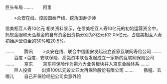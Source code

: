 巨头布局
.......
　　阿里

　　>众安在线、控股国泰产线、挖角国寿少帅

信美相互人寿10亿元
相关资料显示，在信美相互人寿10亿元的初始运营资金中，蚂蚁金服和天弘基金的自有资金出资额分别为3亿元和2.05亿元，占信美相互人寿初始运营资金的30%和20.5%。


.......
　　腾讯
　　>众安在线、联合中信国安发起设立首家互联网寿险公司
.......
　　百度
    >百度、安联保险、高瓴资本联合发起成立一家新的互联网保险公司
.......
　　京东
　　京东将保险作为第六大业务板块并入京东金融体系
.......
　　巨人投资
　　出资100亿元设立亚太再保险股份有限公司
.......
　　携程、去哪儿
　　自己开保险经纪公司卖意外险
